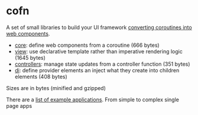 # cofn

A set of small libraries to build your UI framework [converting coroutines into web components](https://lorenzofox.dev/posts/component-as-infinite-loop/).

* [core](./packages/core): define web components from a coroutine (666 bytes)
* [view](./packages/view): use declarative template rather than imperative rendering logic (1645 bytes)
* [controllers](./packages/controllers): manage state updates from a controller function (351 bytes)
* [di](./packages/di): define provider elements an inject what they create into children elements (408 bytes)

Sizes are in bytes (minified and gzipped) 

There are a [list of example applications](./apps). From simple to complex single page apps

